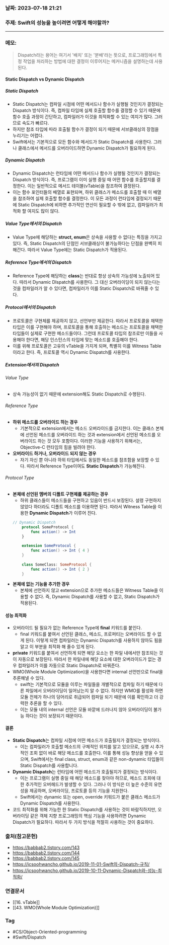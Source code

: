 ### 날짜: 2023-07-18 21:21

### 주제: Swift의 성능을 높이려면 어떻게 해야할까?
---
### 메모: 
> Dispatch라는 용어는 여기서 '배치' 또는 '분배'라는 뜻으로, 프로그래밍에서 특정 작업을 처리하는 방법에 대한 결정이 이루어지는 메커니즘을 설명하는데 사용된다. 
#### Static Dispatch vs Dynamic Dispatch
##### Static Dispatch 
- Static Dispatch는 컴파일 시점에 어떤 메서드나 함수가 실행될 것인지가 결정되는 Dispatch 방식이다. 즉, 컴파일 타임에 실제 호출할 함수를 결정할 수 있기 때문에 함수 호출 과정이 간단하고, 컴파일러가 이것을 최적화할 수 있는 여지가 많다. 그러므로 속도가 빠르다. 
- 하지만 참조 타입에 따라 호출될 함수가 결정이 되기 때문에 서브클래싱의 장점을 누리기는 어렵다. 
- Swift에서는 기본적으로 모든 함수와 메서드가 Static Dispatch를 사용한다. 그러나 클래스에서 메서드를 오버라이드하면 Dynamic Dispatch가 필요하게 된다. 
##### Dynamic Dispatch 
- Dynamic Dispatch는 런타임에 어떤 메서드나 함수가 실행될 것인지가 결정되는 Dispatch 방식이다. 즉, 프로그램이 이미 실행 중일 때 어떤 함수를 호출할지를 결정한다. 이는 일반적으로 메서드 테이블(vTable)을 참조하여 결정된다. 
- 이는 함수 포인터들의 배열로 표현되며, 하위 클래스가 메소드를 호출할 때 이 배열을 참조하여 실제 호출할 함수를 결정한다. 이 모든 과정이 런타임에 결정되기 때문에 Static Dispatch에 비하면 추가적인 연산이 필요할 수 밖에 없고, 컴파일러가 최적화 할 여지도 많이 않다. 
##### Value Type에서의 Dispatch 
- Value Type에 해당하는 **struct, enum**은 상속을 사용할 수 없다는 특징을 가지고 있다. 즉, Static Dispatch의 단점인 서브클래싱이 불가능하다는 단점을 완벽히 피해간다. 따라서 Value Type에는 Static Dispatch가 적용된다.
##### Reference Type에서의 Dispatch
- Reference Type에 해당하는 **class**는 반대로 항상 상속의 가능성에 노출되어 있다. 따라서 Dynamic DIspatch를 사용한다. 그 대신 오버라이딩이 되지 않는다는 것을 컴파일러가 알 수 있다면, 컴파일러가 이를 Static Dispatch로 바꿔줄 수 있다.
##### Protocol에서의 Dispatch 
- 프로토콜은 구현체를 제공하지 않고, 선언부만 제공한다. 따라서 프로토콜을 채택한 타입은 이를 구현해야 하며, 프로토콜을 통해 호출하는 메소드는 프로토콜을 채택한 타입들이 실제로 구현한 메소드들이다. 그런데 프로토콜 타입의 참조로만 이들을 사용해야 한다면, 해당 인스턴스의 타입에 맞는 메소드를 호출해야 한다. 
- 이를 위해 프로토콜은 고유의 vTable을 가지게 되며, 특별히 이를 Witness Table이라고 한다. 즉, 프로토콜 역시 Dynamic Dispatch를 사용한다. 
##### Extension에서의 Dispatch
###### Value Type 
- 상속 가능성이 없기 때문에 extension해도 Static Dispatch로 수행된다. 
###### Reference Type
- **하위 메소드를 오버라이드 하는 경우** 
	- 기본적으로 extension에서는 메소드 오버라이드를 금지한다. 이는 클래스 본체에 선언된 메소드를 오버라이드 하는 것과 extension에서 선언된 메소드를 오버라이드 하는 것 모두 포함이다. 이러한 기능을 사용하기 위해서는, Objective-C 런타임의 힘을 빌려야 한다.
- **오버라이드 하거나, 오버라이드 되지 않는 경우**
	- 자기 자신 뿐 아니라 하위 타입에서도 동일한 메소드를 참조함을 보장할 수 있다. 따라서 Reference Type이여도 **Static Dispatch**가 가능해진다.
###### Protocol Type 
- **본체에 선언된 멤버의 디폴트 구현체를 제공하는 경우** 
	- 하위 클래스들이 메소드들을 구현하고 있음이 반드시 보장된다. 설령 구현하지 않았다 하더라도 디폴트 메소드를 이용하면 된다. 따라서 Witness Table을 이용한 **Dynamic Dispatch**가 이루어 진다.
	``` swift 
	// Dynamic Dispatch
		protocol SomeProtocol { 
			func action() -> Int
		}
		
		extension SomeProtocol { 
			func action() -> Int { 4 }
		}
		
		class SomeClass: SomeProtocol { 
			func action() -> Int { 2 }
		}
	```
- **본체에 없는 기능을 추가한 경우**
	- 본체에 선언하지 않고 extension으로 추가한 메소드들은 Witness Table을 이용할 수 없다. 즉, Dynamic Dispatch를 사용할 수 없고, Static Dispatch가 적용된다.
#### 성능 최적화
- 오버라이드 될 필요가 없는 Reference Type에 **final** 키워드를 붙인다. 
	- final 키워드를 붙여서 선언된 클래스, 메소드, 프로퍼티는 오버라이드 할 수 없게 된다. 이렇게 되면 컴파일러는 Dynamic Dispatch를 사용하지 않아도 됨을 알고 이 부분을 최적화 해 줄수 있게 된다.
- **private** 키워드를 붙여서 선언하게 되면 해당 요소는 한 파일 내에서만 참조되는 것이 자동으로 보장된다. 따라서 한 파일내에 해당 요소에 대한 오버라이드가 없는 경우 컴파일러가 이를 자동으로 Static Dispatch로 바꿔준다. 
- WMO(Whole Module Optimization)을 사용한다면 internal 선언만으로 final을 추론해낼 수 있다. 
	- swift는 기본적으로 모듈을 이루는 파일들을 개별적으로 컴파일 하기 때문에 다른 파일에서 오버라이딩이 일어났는지 알 수 없다. 하지만 WMO를 활성화 하면 모듈 전체가 하나의 덩어리로 취급되어 컴파일 되기 때문에 이를 확인하고 더 강력한 추론을 할 수 있다. 
	- 이는 모듈 내의 internal 선언은 모듈 바깥에 드러나지 않아 오버라이딩이 불가능 하다는 것이 보장되기 때문이다. 
#### 결론
- **Static Dispatch**는 컴파일 시점에 어떤 메소드가 호출될지가 결정되는 방식이다. 
	- 이는 컴파일러가 호출할 메소드의 구체적인 위치를 알고 있으므로, 실행 시 추가적인 조회 없이 바로 해당 메소드를 호출한다. 이를 통해 성능 향상을 얻을 수 있으며, Swift에서는 final class, struct, enum과 같은 non-dynamic 타입들이 Static Dispatch를 사용합니다.
- **Dynamic Dispatch**는 런타임에 어떤 메소드가 호출될지가 결정되는 방식이다. 
	- 이는 프로그램이 실행 중일 때 해당 메소드를 찾아야 하므로, 메소드 조회에 대한 추가적인 오버헤드가 발생할 수 있다. 그러나 이 방식은 더 높은 수준의 유연성을 제공하며, 오버라이딩, 프로토콜 등의 기능을 지원한다.
	- Swift에서는 dynamic 또는 open, override 키워드가 붙은 클래스 메소드가 Dynamic Dispatch를 사용한다.
- 코드 최적화를 위해 가능한 한 Static Dispatch를 사용하는 것이 바람직하지만, 오버라이딩 같은 객체 지향 프로그래밍의 핵심 기능을 사용하려면 Dynamic Dispatch가 필요하다. 따라서 두 가지 방식을 적절히 사용하는 것이 중요하다.

### 출처(참고문헌) 
- https://babbab2.tistory.com/143
- https://babbab2.tistory.com/144
- https://babbab2.tistory.com/145
- https://jcsoohwancho.github.io/2019-11-01-Swift의-Dispatch-규칙/
- https://jcsoohwancho.github.io/2019-10-11-Dynamic-Dispatch와-성능-최적화/

### 연결문서 
- [[16. vTable]]
- [[43. WMO(Whole Module Optimization)]]

### Tag
- #CS/Object-Oriented-programming 
- #Swift/Dispatch